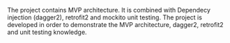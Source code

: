 The project contains MVP architecture. It is combined with Dependecy injection (dagger2), retrofit2 and mockito unit testing. 
The project is developed in order to demonstrate the MVP architecture, dagger2, retrofit2 and unit testing knowledge.


